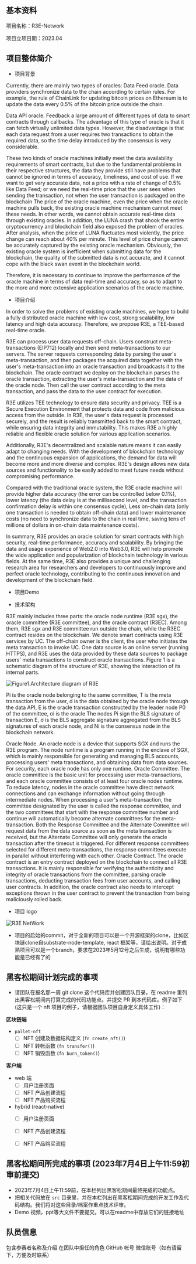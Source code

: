 ## 基本资料

项目名称：R3E-Network

项目立项日期：2023.04

## 项目整体简介

- 项目背景

Currently, there are mainly two types of oracles:
Data Feed oracle. Data providers synchronize data to the chain according to certain rules. For example, the rule of ChainLink for updating bitcoin prices on Ethereum is to update the data every 0.5% of the bitcoin price outside the chain.

Data API oracle. Feedback a large amount of different types of data to smart contracts through callbacks. The advantage of this type of oracle is that it can fetch virtually unlimited data types. However, the disadvantage is that each data request from a user requires two transactions to obtain the required data, so the time delay introduced by the consensus is very considerable.

These two kinds of oracle machines initially meet the data availability requirements of smart contracts, but due to the fundamental problems in their respective structures, the data they provide still have problems that cannot be ignored in terms of accuracy, timeliness, and cost of use. If we want to get very accurate data, not a price with a rate of change of 0.5% like Data Feed; or we need the real-time price that the user sees when sending the transaction, not when the user transaction is packaged on the blockchain The price of the oracle machine, even the price when the oracle machine pulls back, the existing oracle machine mechanism cannot meet these needs. In other words, we cannot obtain accurate real-time data through existing oracles. In addition, the LUNA crash that shook the entire cryptocurrency and blockchain field also exposed the problem of oracles. After analysis, when the price of LUNA fluctuates most violently, the price change can reach about 40% per minute. This level of price change cannot be accurately captured by the existing oracle mechanism. Obviously, the existing oracle system is inefficient when submitting data for the blockchain, the quality of the submitted data is not accurate, and it cannot cope with the black swan event in the blockchain world.

Therefore, it is necessary to continue to improve the performance of the oracle machine in terms of data real-time and accuracy, so as to adapt to the more and more extensive application scenarios of the oracle machine.

- 项目介绍

In order to solve the problems of existing oracle machines, we hope to build a fully distributed oracle machine with low cost, strong scalability, low latency and high data accuracy. Therefore, we propose R3E, a TEE-based real-time oracle.

R3E can process user data requests off-chain. Users construct meta-transactions (EIP712) locally and then send meta-transactions to our servers. The server requests corresponding data by parsing the user's meta-transaction, and then packages the acquired data together with the user's meta-transaction into an oracle transaction and broadcasts it to the blockchain. The oracle contract we deploy on the blockchain parses the oracle transaction, extracting the user's meta-transaction and the data of the oracle node. Then call the user contract according to the meta transaction, and pass the data to the user contract for execution.

R3E utilizes TEE technology to ensure data security and privacy. TEE is a Secure Execution Environment that protects data and code from malicious access from the outside. In R3E, the user's data request is processed securely, and the result is reliably transmitted back to the smart contract, while ensuring data integrity and immutability. This makes R3E a highly reliable and flexible oracle solution for various application scenarios.

Additionally, R3E's decentralized and scalable nature means it can easily adapt to changing needs. With the development of blockchain technology and the continuous expansion of applications, the demand for data will become more and more diverse and complex. R3E's design allows new data sources and functionality to be easily added to meet future needs without compromising performance.

Compared with the traditional oracle system, the R3E oracle machine will provide higher data accuracy (the error can be controlled below 0.1%), lower latency (the data delay is at the millisecond level, and the transaction confirmation delay is within one consensus cycle), Less on-chain data (only one transaction is needed to obtain off-chain data) and lower maintenance costs (no need to synchronize data to the chain in real time, saving tens of millions of dollars in on-chain data maintenance costs).

In summary, R3E provides an oracle solution for smart contracts with high security, real-time performance, accuracy and scalability. By bringing the data and usage experience of Web2.0 into Web3.0, R3E will help promote the wide application and popularization of blockchain technology in various fields. At the same time, R3E also provides a unique and challenging research area for researchers and developers to continuously improve and perfect oracle technology, contributing to the continuous innovation and development of the blockchain field.

- 项目Demo

- 技术架构

R3E mainly includes three parts: the oracle node runtime (R3E sgx), the oracle committee (R3E committee), and the oracle contract (R3EC). Among them, R3E sgx and R3E committee run outside the chain, while the R3EC contract resides on the blockchain. We denote smart contracts using R3E services by UC. The off-chain owner is the client, the user who initiates the meta transaction to invoke UC. One data source is an online server (running HTTPS), and R3E uses the data provided by these data sources to package users' meta transactions to construct oracle transactions. Figure 1 is a schematic diagram of the structure of R3E, showing the interaction of its internal parts.

![Figure1.Architecture diagram of R3E](./docs/assets/structure_of-R3E.png)

Pi is the oracle node belonging to the same committee, T is the meta transaction from the user, d is the data obtained by the oracle node through the data API, E is the oracle transaction constructed by the leader node P0 of the committee, σi is the oracle The nodes Pi sign the BLS signature of transaction E, σ is the BLS aggregate signature aggregated from the BLS signatures of each oracle node, and Ni is the consensus node in the blockchain network.

Oracle Node. An oracle node is a device that supports SGX and runs the R3E program. The node runtime is a program running in the enclave of SGX, which is mainly responsible for generating and managing BLS accounts, processing users' meta transactions, and obtaining data from data sources. For security, each oracle node has only one runtime.
Oracle Committee. The oracle committee is the basic unit for processing user meta-transactions, and each oracle committee consists of at least four oracle nodes runtime. To reduce latency, nodes in the oracle committee have direct network connections and can exchange information without going through intermediate nodes. When processing a user's meta-transaction, the committee designated by the user is called the response committee, and the two committees that start with the response committee number and continue will automatically become alternate committees for the meta-transaction. Both the Response Committee and the Alternate Committee will request data from the data source as soon as the meta transaction is received, but the Alternate Committee will only generate the oracle transaction after the timeout is triggered. For different response committees selected for different meta-transactions, the response committees execute in parallel without interfering with each other.
Oracle Contract. The oracle contract is an entry contract deployed on the blockchain to connect all R3E transactions. It is mainly responsible for verifying the authenticity and integrity of oracle transactions from the committee, parsing oracle transactions, deducting transaction fees from user accounts, and calling user contracts. In addition, the oracle contract also needs to intercept exceptions thrown in the user contract to prevent the transaction from being maliciously rolled back.

- 项目 logo

![R3E NetWork](./docs/assets/logo.jpg)

- 项目的启始的commit，对于全新的项目可以是一个开源框架的clone，比如区块链clone自substrate-node-template, react
框架等，请给出说明。对于成熟项目可以是一个branch，要求在2023年5月12号之后生成，说明有哪些功能是已经有了的

## 黑客松期间计划完成的事项

- 请团队在报名那一周 git clone 这个代码库并创建团队目录，在 readme 里列出黑客松期间内打算完成的代码功能点。并提交 PR 到本代码库。例子如下 (这只是一个 nft 项目的例子，请根据团队项目自身定义具体工作)：

**区块链端**

- `pallet-nft`
  - [ ] NFT 创建及数据结构定义 (`fn create_nft()`)
  - [ ] NFT 转帐函数 (`fn transfer()`)
  - [ ] NFT 销毁函数 (`fn burn_token()`)

**客户端**

- web 端
  - [ ] 用户注册页面
  - [ ] NFT 产品创建流程
  - [ ] NFT 产品购买流程

- hybrid (react-native)
  - [ ] 用户注册页面
  - [ ] NFT 产品创建流程
  - [ ] NFT 产品购买流程


## 黑客松期间所完成的事项 (2023年7月4日上午11:59初审前提交)

- 2023年7月4日上午11:59前，在本栏列出黑客松期间最终完成的功能点。
- 把相关代码放在 `src` 目录里，并在本栏列出在黑客松期间完成的开发工作及代码结构。我们将对这些目录/档案作重点技术评审。
- Demo 视频，ppt等大文件不要提交。可以在readme中存放它们的链接地址

## 队员信息

包含参赛者名称及介绍
在团队中担任的角色
GitHub 帐号
微信账号（如有请留下，方便及时联系）